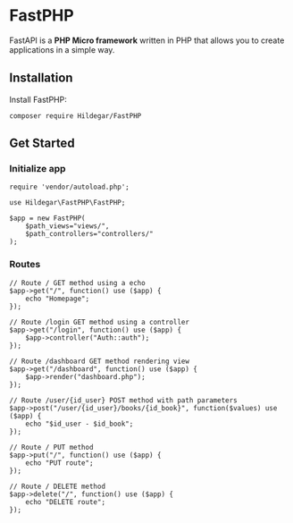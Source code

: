 # FastPHP

FastAPI is a **PHP Micro framework** written in PHP that allows you to create applications in a simple way.

## Installation

Install FastPHP:
```
composer require Hildegar/FastPHP
```

## Get Started

### Initialize app

```
require 'vendor/autoload.php';

use Hildegar\FastPHP\FastPHP;

$app = new FastPHP(
    $path_views="views/",
    $path_controllers="controllers/"
);

```

### Routes

```
// Route / GET method using a echo
$app->get("/", function() use ($app) {
    echo "Homepage";
});

// Route /login GET method using a controller
$app->get("/login", function() use ($app) {
    $app->controller("Auth::auth");
});

// Route /dashboard GET method rendering view
$app->get("/dashboard", function() use ($app) {
    $app->render("dashboard.php");
});

// Route /user/{id_user} POST method with path parameters
$app->post("/user/{id_user}/books/{id_book}", function($values) use ($app) {
    echo "$id_user - $id_book";
});

// Route / PUT method
$app->put("/", function() use ($app) {
    echo "PUT route";
});

// Route / DELETE method
$app->delete("/", function() use ($app) {
    echo "DELETE route";
});

```